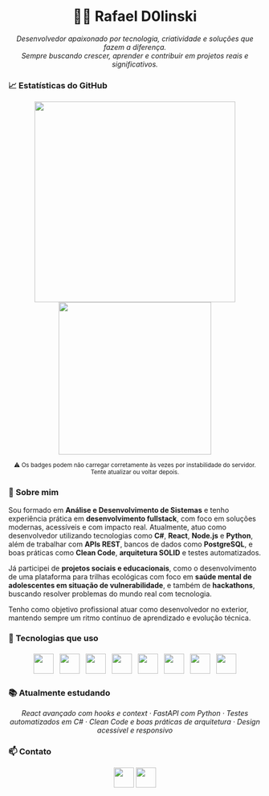 <h1 align="center">👨‍💻 Rafael D0linski</h1>

<p align="center">
  <i>Desenvolvedor apaixonado por tecnologia, criatividade e soluções que fazem a diferença.<br>
  Sempre buscando crescer, aprender e contribuir em projetos reais e significativos.</i>
</p>

### 📈 Estatísticas do GitHub

<div align="center">
  <picture>
    <source srcset="https://github-readme-stats.vercel.app/api?username=RafaelD0linski&show_icons=true&hide_border=true&theme=radical" media="(prefers-color-scheme: dark)" />
    <source srcset="https://github-readme-stats.vercel.app/api?username=RafaelD0linski&show_icons=true&hide_border=true&theme=default" media="(prefers-color-scheme: light), (prefers-color-scheme: no-preference)" />
    <img src="https://github-readme-stats.vercel.app/api?username=RafaelD0linski&show_icons=true&hide_border=true&theme=default" width="400" />
  </picture>

  <picture>
    <source srcset="https://github-readme-stats.vercel.app/api/top-langs/?username=RafaelD0linski&layout=compact&hide_border=true&theme=radical" media="(prefers-color-scheme: dark)" />
    <source srcset="https://github-readme-stats.vercel.app/api/top-langs/?username=RafaelD0linski&layout=compact&hide_border=true&theme=default" media="(prefers-color-scheme: light), (prefers-color-scheme: no-preference)" />
    <img src="https://github-readme-stats.vercel.app/api/top-langs/?username=RafaelD0linski&layout=compact&hide_border=true&theme=default" width="304" />
  </picture>

  <sub>⚠️ Os badges podem não carregar corretamente às vezes por instabilidade do servidor. Tente atualizar ou voltar depois.</sub>
</div>

### 🧾 Sobre mim

Sou formado em **Análise e Desenvolvimento de Sistemas** e tenho experiência prática em **desenvolvimento fullstack**, com foco em soluções modernas, acessíveis e com impacto real. Atualmente, atuo como desenvolvedor utilizando tecnologias como **C#**, **React**, **Node.js** e **Python**, além de trabalhar com **APIs REST**, bancos de dados como **PostgreSQL**, e boas práticas como **Clean Code**, **arquitetura SOLID** e testes automatizados.

Já participei de **projetos sociais e educacionais**, como o desenvolvimento de uma plataforma para trilhas ecológicas com foco em **saúde mental de adolescentes em situação de vulnerabilidade**, e também de **hackathons**, buscando resolver problemas do mundo real com tecnologia.

Tenho como objetivo profissional atuar como desenvolvedor no exterior, mantendo sempre um ritmo contínuo de aprendizado e evolução técnica.


### 🚀 Tecnologias que uso

<div align="center">
  <a href="https://developer.mozilla.org/en-US/docs/Web/HTML" target="_blank"><img src="https://cdn.jsdelivr.net/gh/devicons/devicon/icons/html5/html5-original.svg" width="40" height="40" style="margin:4px;"/></a>
  <a href="https://developer.mozilla.org/en-US/docs/Web/CSS" target="_blank"><img src="https://cdn.jsdelivr.net/gh/devicons/devicon/icons/css3/css3-original.svg" width="40" height="40" style="margin:4px;"/></a>
  <a href="https://developer.mozilla.org/en-US/docs/Web/JavaScript" target="_blank"><img src="https://cdn.jsdelivr.net/gh/devicons/devicon/icons/javascript/javascript-original.svg" width="40" height="40" style="margin:4px;"/></a>
  <a href="https://reactjs.org/" target="_blank"><img src="https://cdn.jsdelivr.net/gh/devicons/devicon/icons/react/react-original.svg" width="40" height="40" style="margin:4px;"/></a>
  <a href="https://learn.microsoft.com/en-us/dotnet/csharp/" target="_blank"><img src="https://cdn.jsdelivr.net/gh/devicons/devicon/icons/csharp/csharp-original.svg" width="40" height="40" style="margin:4px;"/></a>
  <a href="https://nodejs.org/" target="_blank"><img src="https://cdn.jsdelivr.net/gh/devicons/devicon/icons/nodejs/nodejs-original.svg" width="40" height="40" style="margin:4px;"/></a>
  <a href="https://www.python.org/" target="_blank"><img src="https://cdn.jsdelivr.net/gh/devicons/devicon/icons/python/python-original.svg" width="40" height="40" style="margin:4px;"/></a>
  <a href="https://www.postgresql.org/" target="_blank"><img src="https://cdn.jsdelivr.net/gh/devicons/devicon/icons/postgresql/postgresql-original.svg" width="40" height="40" style="margin:4px;"/></a>
</div>


### 📚 Atualmente estudando

<p align="center"><i>
React avançado com hooks e context · FastAPI com Python · Testes automatizados em C# · Clean Code e boas práticas de arquitetura · Design acessível e responsivo
</i></p>


### 📫 Contato

<p align="center">
  <a href="https://www.linkedin.com/in/rafael-dolinski/" target="_blank"><img src="https://cdn.jsdelivr.net/gh/devicons/devicon/icons/linkedin/linkedin-original.svg" width="40" height="40" /></a>
  <a href="mailto:rafaeldolinski14@gmail.com"><img src="https://cdn.jsdelivr.net/gh/devicons/devicon/icons/google/google-original.svg" width="40" height="40" /></a>
</p>
